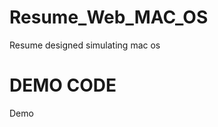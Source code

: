 # Resume_Web_MAC_OS
Resume designed simulating mac os
<h1>DEMO CODE</h1>
<a hre="https://amikum1997.github.io/Resume_Web_MAC_OS/">Demo</a>
